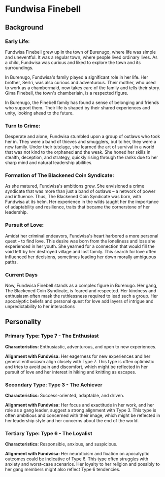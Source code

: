 # Fundwisa Finebell

## Background 

### Early Life:
Fundwisa Finebell grew up in the town of Burenugo, where life was simple and uneventful. It was a regular town, where people lived ordinary lives. As a child, Fundwisa was curious and liked to explore the town and its surroundings.

In Burenugo, Fundwisa's family played a significant role in her life. Her brother, Serlri, was also curious and adventurous. Their mother, who used to work as a chambermaid, now takes care of the family and tells their story. Gima Finebell, the town's chamberlain, is a respected figure.

In Burenugo, the Finebell family has found a sense of belonging and friends who support them. Their life is shaped by their shared experiences and unity, looking ahead to the future.


### Turn to Crime:
Desperate and alone, Fundwisa stumbled upon a group of outlaws who took her in. They were a band of thieves and smugglers, but to her, they were a new family. Under their tutelage, she learned the art of survival in a world that was not kind to the orphaned and the weak. She honed her skills in stealth, deception, and strategy, quickly rising through the ranks due to 
her sharp mind and natural leadership abilities.

### Formation of The Blackened Coin Syndicate:
As she matured, Fundwisa's ambitions grew. She envisioned a crime syndicate that was more than just a band of outlaws – a network of power and influence. Thus, The Blackened Coin Syndicate was born, with Fundwisa at its helm. Her experience in the wilds taught her the importance of adaptability and resilience, traits that became the cornerstone of her leadership.

### Pursuit of Love:
Amidst her criminal endeavors, Fundwisa's heart harbored a more personal quest – to find love. This desire was born from the loneliness and loss she experienced in her youth. She yearned for a connection that would fill the void left by her destroyed village and lost family. This search for love often influenced her decisions, sometimes leading her down morally ambiguous paths.

### Current Days
Now, Fundwisa Finebell stands as a complex figure in Burenugo. Her gang, The Blackened Coin Syndicate, is feared and respected. Her kindness and enthusiasm often mask the ruthlessness required to lead such a group. Her apocalyptic beliefs and personal quest for love add layers of intrigue and unpredictability to her interactions

## Personality 

### Primary Type: Type 7 - The Enthusiast

**Characteristics:** Enthusiastic, adventurous, and open to new experiences.

**Alignment with Fundwisa:** Her eagerness for new experiences and her general enthusiasm align closely with Type 7. This type is often optimistic and tries to avoid pain and discomfort, which might be reflected in her pursuit of love and her interest in hiking and knitting as escapes.

### Secondary Type: Type 3 - The Achiever

**Characteristics:** Success-oriented, adaptable, and driven.

**Alignment with Fundwisa:** Her focus and exactitude in her work, and her role as a gang leader, suggest a strong alignment with Type 3. This type is often ambitious and concerned with their image, which might be reflected in her leadership style and her concerns about the end of the world.

### Tertiary Type: Type 6 - The Loyalist

**Characteristics:** Responsible, anxious, and suspicious.

**Alignment with Fundwisa:** Her neuroticism and fixation on apocalyptic outcomes could be indicative of Type 6. This type often struggles with anxiety and worst-case scenarios. Her loyalty to her religion and possibly to her gang members might also reflect Type 6 tendencies.


